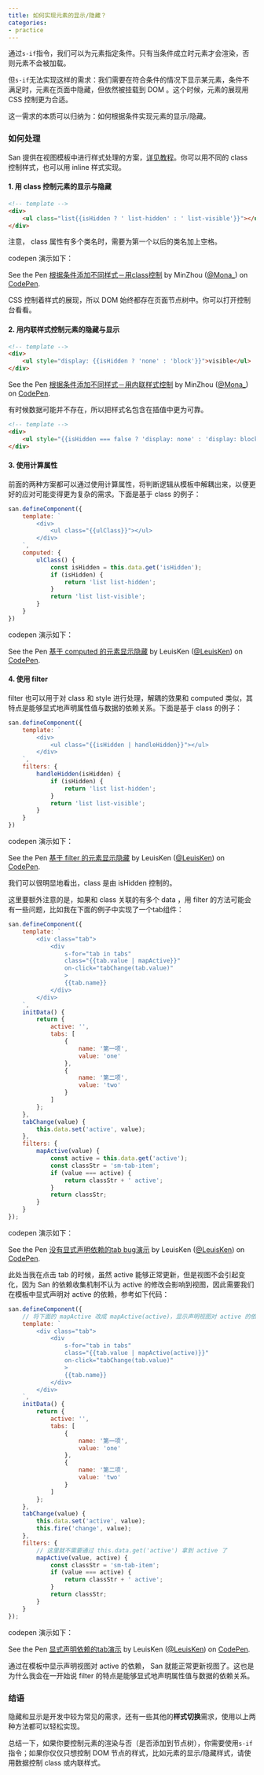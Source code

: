 ```yaml
---
title: 如何实现元素的显示/隐藏？
categories:
- practice
---
```


通过`s-if`指令，我们可以为元素指定条件。只有当条件成立时元素才会渲染，否则元素不会被加载。

但`s-if`无法实现这样的需求：我们需要在符合条件的情况下显示某元素，条件不满足时，元素在页面中隐藏，但依然被挂载到 DOM 。这个时候，元素的展现用 CSS 控制更为合适。

这一需求的本质可以归纳为：如何根据条件实现元素的显示/隐藏。

### 如何处理

 San 提供在视图模板中进行样式处理的方案，[详见教程](https://ecomfe.github.io/san/tutorial/style/)。你可以用不同的 class 控制样式，也可以用 inline 样式实现。

#### 1. 用 class 控制元素的显示与隐藏

```html
<!-- template -->
<div>
    <ul class="list{{isHidden ? ' list-hidden' : ' list-visible'}}"></ul>
</div>
```

注意， class 属性有多个类名时，需要为第一个以后的类名加上空格。

 codepen 演示如下：

<p
    data-height="365"
    data-theme-id="0"
    data-slug-hash="ZaOajj"
    data-default-tab="js,result"
    data-user="Mona_"
    data-embed-version="2"
    data-pen-title="根据条件添加不同样式－用class控制"
    class="codepen">See the Pen
    <a href="https://codepen.io/Mona_/pen/ZaOajj/">根据条件添加不同样式－用class控制</a>
     by MinZhou (<a href="https://codepen.io/Mona_">@Mona_</a>) on
     <a href="https://codepen.io">CodePen</a>.</p>
<script async src="https://production-assets.codepen.io/assets/embed/ei.js"></script>

 CSS 控制着样式的展现，所以 DOM 始终都存在页面节点树中。你可以打开控制台看看。

#### 2. 用内联样式控制元素的隐藏与显示

```html
<!-- template -->
<div>
    <ul style="display: {{isHidden ? 'none' : 'block'}}">visible</ul>
</div>
```

<p
    data-height="365"
    data-theme-id="0"
    data-slug-hash="gXMvBN"
    data-default-tab="js,result"
    data-user="Mona_"
    data-embed-version="2"
    data-pen-title="根据条件添加不同样式－用内联样式控制"
    class="codepen">See the Pen
    <a href="https://codepen.io/Mona_/pen/gXMvBN/">根据条件添加不同样式－用内联样式控制</a>
     by MinZhou (<a href="https://codepen.io/Mona_">@Mona_</a>) on
     <a href="https://codepen.io">CodePen</a>.</p>
<script async src="https://production-assets.codepen.io/assets/embed/ei.js"></script>

有时候数据可能并不存在，所以把样式名包含在插值中更为可靠。

```html
<!-- template -->
<div>
    <ul style="{{isHidden === false ? 'display: none' : 'display: block'}}">visible</ul>
</div>
```

#### 3. 使用计算属性

前面的两种方案都可以通过使用计算属性，将判断逻辑从模板中解耦出来，以便更好的应对可能变得更为复杂的需求。下面是基于 class 的例子：

```js
san.defineComponent({
    template: `
        <div>
            <ul class="{{ulClass}}"></ul>
        </div>
    `,
    computed: {
        ulClass() {
            const isHidden = this.data.get('isHidden');
            if (isHidden) {
                return 'list list-hidden';
            }
            return 'list list-visible';
        }
    }
})
```

 codepen 演示如下：

<p data-height="265" data-theme-id="0" data-slug-hash="zPNvwz" data-default-tab="js,result" data-user="LeuisKen" data-embed-version="2" data-pen-title="基于 computed 的元素显示隐藏" class="codepen">See the Pen <a href="https://codepen.io/LeuisKen/pen/zPNvwz/">基于 computed 的元素显示隐藏</a> by LeuisKen (<a href="https://codepen.io/LeuisKen">@LeuisKen</a>) on <a href="https://codepen.io">CodePen</a>.</p>
<script async src="https://production-assets.codepen.io/assets/embed/ei.js"></script>

#### 4. 使用 filter

 filter 也可以用于对 class 和 style 进行处理，解耦的效果和 computed 类似，其特点是能够显式地声明属性值与数据的依赖关系。下面是基于 class 的例子：

```js
san.defineComponent({
    template: `
        <div>
            <ul class="{{isHidden | handleHidden}}"></ul>
        </div>
    `,
    filters: {
        handleHidden(isHidden) {
            if (isHidden) {
                return 'list list-hidden';
            }
            return 'list list-visible';
        }
    }
})
```

 codepen 演示如下：

<p data-height="265" data-theme-id="0" data-slug-hash="ZaLbae" data-default-tab="js,result" data-user="LeuisKen" data-embed-version="2" data-pen-title="基于 filter 的元素显示隐藏" class="codepen">See the Pen <a href="https://codepen.io/LeuisKen/pen/ZaLbae/">基于 filter 的元素显示隐藏</a> by LeuisKen (<a href="https://codepen.io/LeuisKen">@LeuisKen</a>) on <a href="https://codepen.io">CodePen</a>.</p>
<script async src="https://production-assets.codepen.io/assets/embed/ei.js"></script>

我们可以很明显地看出，class 是由 isHidden 控制的。

这里要额外注意的是，如果和 class 关联的有多个 data ，用 filter 的方法可能会有一些问题，比如我在下面的例子中实现了一个tab组件：

```js
san.defineComponent({
    template: `
        <div class="tab">
            <div
                s-for="tab in tabs"
                class="{{tab.value | mapActive}}"
                on-click="tabChange(tab.value)"
                >
                {{tab.name}}
            </div>
        </div>
    `,
    initData() {
        return {
            active: '',
            tabs: [
                {
                    name: '第一项',
                    value: 'one'
                },
                {
                    name: '第二项',
                    value: 'two'
                }
            ]
        };
    },
    tabChange(value) {
        this.data.set('active', value);
    },
    filters: {
        mapActive(value) {
            const active = this.data.get('active');
            const classStr = 'sm-tab-item';
            if (value === active) {
                return classStr + ' active';
            }
            return classStr;
        }
    }
});
```

 codepen 演示如下：

<p data-height="265" data-theme-id="0" data-slug-hash="XzpmVa" data-default-tab="js,result" data-user="LeuisKen" data-embed-version="2" data-pen-title="没有显式声明依赖的tab bug演示" class="codepen">See the Pen <a href="https://codepen.io/LeuisKen/pen/XzpmVa/">没有显式声明依赖的tab bug演示</a> by LeuisKen (<a href="https://codepen.io/LeuisKen">@LeuisKen</a>) on <a href="https://codepen.io">CodePen</a>.</p>
<script async src="https://production-assets.codepen.io/assets/embed/ei.js"></script>

此处当我在点击 tab 的时候，虽然 active 能够正常更新，但是视图不会引起变化，因为 San 的依赖收集机制不认为 active 的修改会影响到视图，因此需要我们在模板中显式声明对 active 的依赖，参考如下代码：

```js
san.defineComponent({
    // 将下面的 mapActive 改成 mapActive(active)，显示声明视图对 active 的依赖
    template: `
        <div class="tab">
            <div
                s-for="tab in tabs"
                class="{{tab.value | mapActive(active)}}"
                on-click="tabChange(tab.value)"
                >
                {{tab.name}}
            </div>
        </div>
    `,
    initData() {
        return {
            active: '',
            tabs: [
                {
                    name: '第一项',
                    value: 'one'
                },
                {
                    name: '第二项',
                    value: 'two'
                }
            ]
        };
    },
    tabChange(value) {
        this.data.set('active', value);
        this.fire('change', value);
    },
    filters: {
        // 这里就不需要通过 this.data.get('active') 拿到 active 了
        mapActive(value, active) {
            const classStr = 'sm-tab-item';
            if (value === active) {
                return classStr + ' active';
            }
            return classStr;
        }
    }
});
```

 codepen 演示如下：

<p data-height="265" data-theme-id="0" data-slug-hash="mqReLg" data-default-tab="js,result" data-user="LeuisKen" data-embed-version="2" data-pen-title="显式声明依赖的tab演示" class="codepen">See the Pen <a href="https://codepen.io/LeuisKen/pen/mqReLg/">显式声明依赖的tab演示</a> by LeuisKen (<a href="https://codepen.io/LeuisKen">@LeuisKen</a>) on <a href="https://codepen.io">CodePen</a>.</p>
<script async src="https://production-assets.codepen.io/assets/embed/ei.js"></script>

通过在模板中显示声明视图对 active 的依赖， San 就能正常更新视图了。这也是为什么我会在一开始说 filter 的特点是能够显式地声明属性值与数据的依赖关系。

### 结语

隐藏和显示是开发中较为常见的需求，还有一些其他的**样式切换**需求，使用以上两种方法都可以轻松实现。

总结一下，如果你要控制元素的渲染与否（是否添加到节点树），你需要使用`s-if`指令；如果你仅仅只想控制 DOM 节点的样式，比如元素的显示/隐藏样式，请使用数据控制 class 或内联样式。
